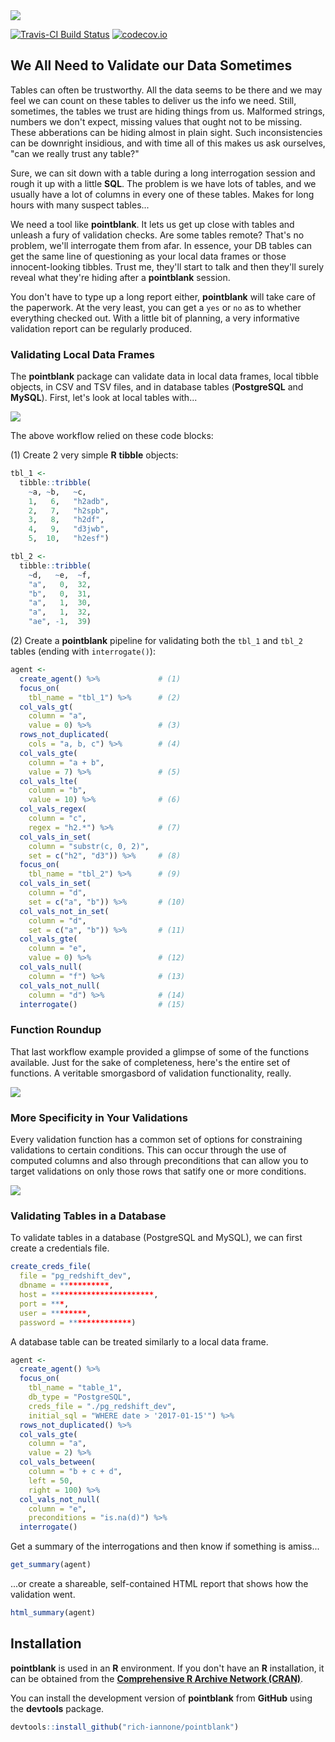 <img src="inst/graphics/pointblank_logo.png">

[![Travis-CI Build Status](https://travis-ci.org/rich-iannone/pointblank.svg?branch=master)](https://travis-ci.org/rich-iannone/pointblank)
[![codecov.io](https://codecov.io/github/rich-iannone/pointblank/coverage.svg?branch=master)](https://codecov.io/github/rich-iannone/pointblank?branch=master) 

## We All Need to Validate our Data Sometimes

Tables can often be trustworthy. All the data seems to be there and we may feel we can count on these 
tables to deliver us the info we need. Still, sometimes, the tables we trust are hiding things from
us. Malformed strings, numbers we don't expect, missing values that ought not to be missing. These
abberations can be hiding almost in plain sight. Such inconsistencies can be downright insidious, and with time all of this makes us ask ourselves, "can we really trust any table?"

Sure, we can sit down with a table during a long interrogation session and rough it up with a little **SQL**. The problem is we have lots of tables, and we usually have a lot of columns in every one of these tables. Makes for long hours with many suspect tables...

We need a tool like **pointblank**. It lets us get up close with tables and unleash a fury of validation checks. Are some tables remote? That's no problem, we'll interrogate them from afar. In essence, your DB tables can get the same line of questioning as your local data frames or those innocent-looking tibbles. Trust me, they'll start to talk and then they'll surely reveal what they're hiding after a **pointblank** session.

You don't have to type up a long report either, **pointblank** will take care of the paperwork. At the very least, you can get a `yes` or `no` as to whether everything checked out. With a little bit of planning, a very informative validation report can be regularly produced.

### Validating Local Data Frames

The **pointblank** package can validate data in local data frames, local tibble objects, in CSV and TSV files, and in database tables (**PostgreSQL** and **MySQL**). First, let's look at local tables with...

<img src="inst/graphics/example_workflow.png">

The above workflow relied on these code blocks:

  (1) Create 2 very simple **R** **tibble** objects:

```r
tbl_1 <-
  tibble::tribble(
    ~a, ~b,   ~c,
    1,   6,   "h2adb",
    2,   7,   "h2spb",
    3,   8,   "h2df",
    4,   9,   "d3jwb",
    5,  10,   "h2esf")

tbl_2 <-
  tibble::tribble(
    ~d,   ~e,  ~f,
    "a",   0,  32,
    "b",   0,  31,
    "a",   1,  30,
    "a",   1,  32,
    "ae", -1,  39)
```

  (2) Create a **pointblank** pipeline for validating both the `tbl_1` and `tbl_2` tables (ending with `interrogate()`):

```r
agent <- 
  create_agent() %>%             # (1)
  focus_on(
    tbl_name = "tbl_1") %>%      # (2)
  col_vals_gt(
    column = "a",
    value = 0) %>%               # (3)
  rows_not_duplicated(
    cols = "a, b, c") %>%        # (4)
  col_vals_gte(
    column = "a + b",
    value = 7) %>%               # (5)
  col_vals_lte(
    column = "b",
    value = 10) %>%              # (6)
  col_vals_regex(
    column = "c",
    regex = "h2.*") %>%          # (7)
  col_vals_in_set(
    column = "substr(c, 0, 2)",
    set = c("h2", "d3")) %>%     # (8)
  focus_on(
    tbl_name = "tbl_2") %>%      # (9)
  col_vals_in_set(
    column = "d",
    set = c("a", "b")) %>%       # (10)
  col_vals_not_in_set(
    column = "d",
    set = c("a", "b")) %>%       # (11)
  col_vals_gte(
    column = "e",
    value = 0) %>%               # (12)
  col_vals_null(
    column = "f") %>%            # (13)
  col_vals_not_null(
    column = "d") %>%            # (14)
  interrogate()                  # (15)
```

### Function Roundup

That last workflow example provided a glimpse of some of the functions available. Just for the sake of completeness, here's the entire set of functions. A veritable smorgasbord of validation functionality, really.

<img src="inst/graphics/pointblank_functions.png">

### More Specificity in Your Validations

Every validation function has a common set of options for constraining validations to certain conditions. This can occur through the use of computed columns and also through preconditions that can allow you to target validations on only those rows that satify one or more conditions. 

<img src="inst/graphics/function_options.png">

### Validating Tables in a Database

To validate tables in a database (PostgreSQL and MySQL), we can first create a credentials file.

```r
create_creds_file(
  file = "pg_redshift_dev",
  dbname = ***********,
  host = ***********************,
  port = ***,
  user = ********,
  password = **************)
```

A database table can be treated similarly to a local data frame.

```r
agent <- 
  create_agent() %>%
  focus_on(
    tbl_name = "table_1",
    db_type = "PostgreSQL",
    creds_file = "./pg_redshift_dev",
    initial_sql = "WHERE date > '2017-01-15'") %>%
  rows_not_duplicated() %>%
  col_vals_gte(
    column = "a",
    value = 2) %>%
  col_vals_between(
    column = "b + c + d",
    left = 50,
    right = 100) %>%
  col_vals_not_null(
    column = "e",
    preconditions = "is.na(d)") %>%
  interrogate()
```

Get a summary of the interrogations and then know if something is amiss...

```r
get_summary(agent)
```

...or create a shareable, self-contained HTML report that shows how the validation went.

```r
html_summary(agent)
```

## Installation

**pointblank** is used in an **R** environment. If you don't have an **R** installation, it can be obtained from the [**Comprehensive R Archive Network (CRAN)**](https://cran.r-project.org/).

You can install the development version of **pointblank** from **GitHub** using the **devtools** package.

```r
devtools::install_github("rich-iannone/pointblank")
```
